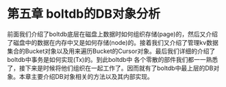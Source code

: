 # 第五章 boltdb的DB对象分析

前面我们介绍了boltdb底层在磁盘上数据时如何组织存储\(page\)的，然后又介绍了磁盘中的数据在内存中又是如何存储\(node\)的。接着我们又介绍了管理kv数据集合的Bucket对象以及用来遍历Bucket的Cursor对象。最后我们详细的介绍了boltdb中事务是如何实现\(Tx\)的。到此boltdb中 各个零散的部件我们都一一熟悉了，接下来是时候将他们组织在一起工作了。因而就有了boltdb中最上层的DB对象。本章主要介绍DB对象相关的方法以及其内部实现。

